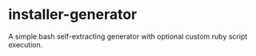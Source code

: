 # installer-generator
A simple bash self-extracting generator with optional custom ruby script execution.
